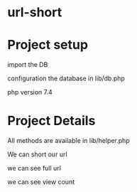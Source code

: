 # url-short
# Project setup
import the DB

configuration the database in lib/db.php

php version 7.4

# Project Details
All methods are available in lib/helper.php

We can short our url

we can see full url

we can see view count
